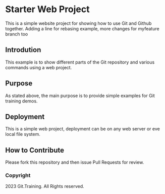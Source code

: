 # Starter Web Project

This is a simple website project for showing how to use Git and Github 
together. Adding a line for rebasing example, more changes for myfeature
branch too

## Introdution

This example is to show different parts of the Git repository and various
commands using a web project.

## Purpose

As stated above, the main purpose is to provide simple examples for Git 
training demos. 

## Deployment

This is a simple web project, deployment can be on any web
server or eve local file system.

## How to Contribute

Please fork this repository and then issue Pull Requests for review.

### Copyright

2023 Git.Training. All Rights reserved.

